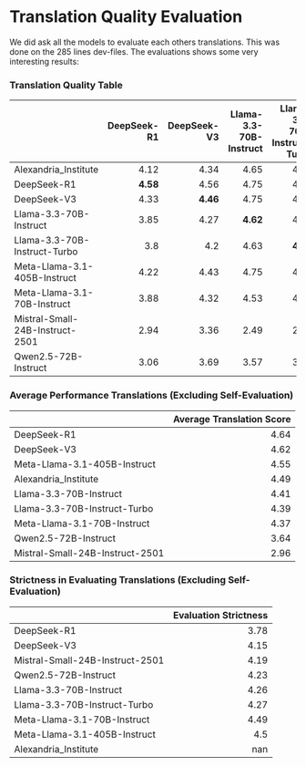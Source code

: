 # Translation Quality Evaluation
We did ask all the models to evaluate each others translations. This was done on the 285 lines dev-files. The evaluations shows some very interesting results:

### Translation Quality Table
|                                 |   DeepSeek-R1 |   DeepSeek-V3 |   Llama-3.3-70B-Instruct |   Llama-3.3-70B-Instruct-Turbo |   Meta-Llama-3.1-405B-Instruct |   Meta-Llama-3.1-70B-Instruct |   Mistral-Small-24B-Instruct-2501 |   Qwen2.5-72B-Instruct |
|:--------------------------------|--------------:|--------------:|-------------------------:|-------------------------------:|-------------------------------:|------------------------------:|----------------------------------:|-----------------------:|
| Alexandria_Institute            |          4.12 |          4.34 |                     4.65 |                           4.66 |                           4.89 |                          4.82 |                              4.15 |                   4.25 |
| DeepSeek-R1                     |          **4.58** |          4.56 |                     4.75 |                           4.76 |                           4.96 |                          4.82 |                              4.25 |                   4.4  |
| DeepSeek-V3                     |          4.33 |         **4.46** |                     4.75 |                           4.74 |                           4.93 |                          4.84 |                              4.37 |                   4.4  |
| Llama-3.3-70B-Instruct          |          3.85 |          4.27 |                     **4.62** |                           4.65 |                           4.81 |                          4.74 |                              4.23 |                   4.29 |
| Llama-3.3-70B-Instruct-Turbo    |          3.8  |          4.2  |                     4.63 |                           **4.63** |                           4.8  |                          4.84 |                              4.18 |                   4.27 |
| Meta-Llama-3.1-405B-Instruct    |          4.22 |          4.43 |                     4.75 |                           4.75 |                           **4.94** |                          4.86 |                              4.39 |                   4.42 |
| Meta-Llama-3.1-70B-Instruct     |          3.88 |          4.32 |                     4.53 |                           4.54 |                           4.74 |                          **4.7**  |                              4.23 |                   4.32 |
| Mistral-Small-24B-Instruct-2501 |          2.94 |          3.36 |                     2.49 |                           2.49 |                           2.97 |                          3    |                              **3.31** |                   3.48 |
| Qwen2.5-72B-Instruct            |          3.06 |          3.69 |                     3.57 |                           3.59 |                           3.89 |                          3.97 |                              3.72 |                   **3.87** |

### Average Performance Translations (Excluding Self-Evaluation)
|                                 |   Average Translation Score |
|:--------------------------------|----------------------------:|
| DeepSeek-R1                     |                        4.64 |
| DeepSeek-V3                     |                        4.62 |
| Meta-Llama-3.1-405B-Instruct    |                        4.55 |
| Alexandria_Institute            |                        4.49 |
| Llama-3.3-70B-Instruct          |                        4.41 |
| Llama-3.3-70B-Instruct-Turbo    |                        4.39 |
| Meta-Llama-3.1-70B-Instruct     |                        4.37 |
| Qwen2.5-72B-Instruct            |                        3.64 |
| Mistral-Small-24B-Instruct-2501 |                        2.96 |

### Strictness in Evaluating Translations (Excluding Self-Evaluation)
|                                 |   Evaluation Strictness |
|:--------------------------------|------------------------:|
| DeepSeek-R1                     |                    3.78 |
| DeepSeek-V3                     |                    4.15 |
| Mistral-Small-24B-Instruct-2501 |                    4.19 |
| Qwen2.5-72B-Instruct            |                    4.23 |
| Llama-3.3-70B-Instruct          |                    4.26 |
| Llama-3.3-70B-Instruct-Turbo    |                    4.27 |
| Meta-Llama-3.1-70B-Instruct     |                    4.49 |
| Meta-Llama-3.1-405B-Instruct    |                    4.5  |
| Alexandria_Institute            |                  nan    |

